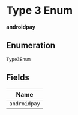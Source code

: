 
# Type 3 Enum

**androidpay**

## Enumeration

`Type3Enum`

## Fields

| Name |
|  --- |
| `androidpay` |

